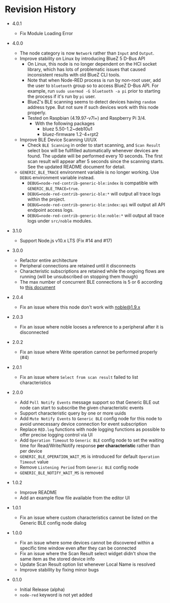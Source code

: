 # Revision History

* 4.0.1
  - Fix Module Loading Error

* 4.0.0
  - The node category is now `Network` rather than `Input` and `Output`.
  - Improve stability on Linux by introducing BlueZ 5 D-Bus API
    - On Linux, this node is no longer dependent on the HCI socket library, which has lots of problematic issues that caused inconsistent results with old BlueZ CLI tools.
    - Note that when Node-RED process is run by non-root user, add the user to `bluetooth` group so to access BlueZ D-Bus API. For example, run `sudo usermod -G bluetooth -a pi` prior to starting the process if it's run by `pi` user.
    - BlueZ's BLE scanning seems to detect devices having `random` address type. But not sure if such devices work with this node properly.
    - Tested on Raspbian (4.19.97-v7l+) and Raspberry Pi 3/4.
      - With the following packages
        - bluez 5.50-1.2~deb10u1
        - bluez-firmware 1.2-4+rpt2
  - Improve BLE Device Scanning UI/UX
    - Check `BLE Scanning` in order to start scanning, and `Scan Result` select box will be fullfilled automatically whenever devices are found. The update will be performed every 10 seconds. The first scan result will appear after 5 seconds since the scanning starts. See the updated README document for detail.
  - `GENERIC_BLE_TRACE` environment variable is no longer working. Use `DEBUG` environment variable instead.
    - `DEBUG=node-red-contrib-generic-ble:index` is compatible with `GENERIC_BLE_TRACE=true`.
    - `DEBUG=node-red-contrib-generic-ble:*` will output all trace logs within the project.
    - `DEBUG=node-red-contrib-generic-ble:index:api` will output all API endpoint access logs.
    - `DEBUG=node-red-contrib-generic-ble:noble:*` will output all trace logs under `src/noble` modules.

* 3.1.0
  - Support Node.js v10.x LTS (Fix #14 and #17)

* 3.0.0
  - Refactor entire architecture
  - Peripheral connections are retained until it disconnects
  - Characteristic subscriptions are retained while the ongoing flows are running (will be unsubscribed on stopping them though)
  - The max number of concurrent BLE connections is 5 or 6 according to [this document](https://github.com/noble/noble#maximum-simultaneous-connections)

* 2.0.4
  - Fix an issue where this node don't work with noble@1.9.x

* 2.0.3
  - Fix an issue where noble looses a reference to a peripheral after it is disconnected

* 2.0.2
  - Fix an issue where Write operation cannot be performed properly (#4)

* 2.0.1
  - Fix an issue where `Select from scan result` failed to list characteristics

* 2.0.0
  - Add `Poll Notify Events` message support so that Generic BLE out node can start to subscribe the given characteristic events
  - Support characteristic query by one or more uuids
  - Add `Mute Notify Events` to `Generic BLE` config node for this node to avoid unnecessary device connection for event subscription
  - Replace `RED.log` functions with node logging functions as possible to offer precise logging control via UI
  - Add `Operation Timeout` to `Generic BLE` config node to set the waiting time for Read/Write/Notify response **per characteristic** rather than per device
  - `GENERIC_BLE_OPERATION_WAIT_MS` is introduced for default `Operation Timeout` value
  - Remove `Listening Period` from `Generic BLE` config node
  - `GENERIC_BLE_NOTIFY_WAIT_MS` is removed

* 1.0.2
  - Improve README
  - Add an example flow file available from the editor UI

* 1.0.1
  - Fix an issue where custom characteristics cannot be listed on the Generic BLE config node dialog

* 1.0.0
  - Fix an issue where some devices cannot be discovered within a specific time window even after they can be connected
  - Fix an issue where the Scan Result select widget didn't show the same item as the stored device info
  - Update Scan Result option list whenever Local Name is resolved
  - Improve stability by fixing minor bugs

* 0.1.0
  - Initial Release (alpha)
  - `node-red` keyword is not yet added
